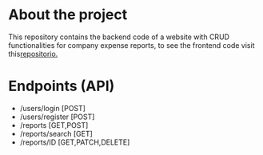 ﻿# About the project
This repository contains the backend code of a website with CRUD functionalities for company expense reports, to see the frontend code visit this[repositorio.](https://github.com/josangelATM/ExpenseReports-frontend)
# Endpoints (API) 
 - /users/login [POST]
 - /users/register [POST]
 - /reports [GET,POST]
 - /reports/search [GET]
 - /reports/ID [GET,PATCH,DELETE]
